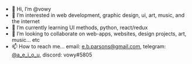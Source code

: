 - 👋 Hi, I’m @vowy
- 👀 I’m interested in web development, graphic design, ui, art, music, and the internet
- 🌱 I’m currently learning UI methods, python, react/redux
- 💞️ I’m looking to collaborate on web-apps, websites, design projects, art, music... etc
- 📫 How to reach me... email: [e.b.parsons@gmail.com](mailto:e.b.parsons@gmail.com), telegram: [@a_e_i_o_u](https://t.me/a_e_i_o_u), discord: vowy#5805
